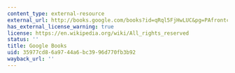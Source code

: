 ```yaml
---
content_type: external-resource
external_url: http://books.google.com/books?id=qRql5FjHwLUC&pg=PAfrontcover
has_external_license_warning: true
license: https://en.wikipedia.org/wiki/All_rights_reserved
status: ''
title: Google Books
uid: 35977cd8-6a97-44a6-bc39-96d770fb3b92
wayback_url: ''
---
```

